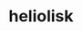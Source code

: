 ---
id: 695
title: heliolisk
types: [electric,normal]
image: https://raw.githubusercontent.com/PokeAPI/sprites/master/sprites/pokemon/695.png
---